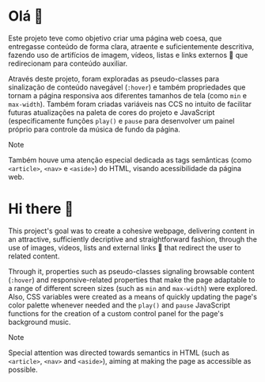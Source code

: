 # Olá 👋

Este projeto teve como objetivo criar uma página web coesa, que entregasse conteúdo de forma clara, atraente e suficientemente descritiva, fazendo uso de artifícios de imagem, vídeos, listas e links 
externos 🔗 que redirecionam para conteúdo auxiliar.

Através deste projeto, foram exploradas as pseudo-classes para sinalização de conteúdo navegável (`:hover`) e também propriedades que tornam a página responsiva aos diferentes tamanhos de tela (como
 `min` e `max-width`). Também foram criadas variáveis nas CCS no intuito de facilitar futuras atualizações na paleta de cores do projeto e JavaScript (especificamente funções ```play()``` e ```pause``` para desenvolver um painel próprio para controle da música de fundo da página.

> [!NOTE]
> Também houve uma atenção especial dedicada as tags semânticas (como `<article>`, `<nav>` e `<aside>`) do HTML, visando acessibilidade da página web.


# Hi there 👋

This project's goal was to create a cohesive webpage, delivering content in an attractive, sufficiently decriptive and straightforward fashion, through the use of images, videos, lists and external
 links 🔗 that redirect the user to related content.

Through it, properties such as pseudo-classes signaling browsable content (`:hover`) and responsive-related properties that make the page adaptable to a range of different screen sizes (such as
 `min` and `max-width`) were explored. Also, CSS variables were created as a means of quickly updating the page's color palette whenever needed and the ```play()``` and ```pause``` JavaScript functions for the creation of a custom control panel for the page's background music.

> [!NOTE]
> Special attention was directed towards semantics in HTML (such as `<article>`, `<nav>` and `<aside>`), aiming at making the page as accessible as possible.
